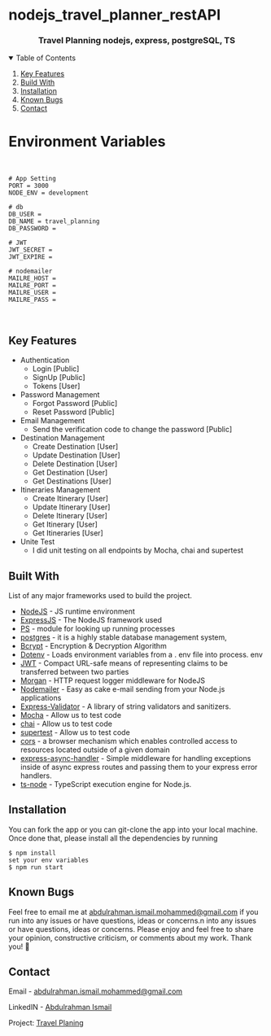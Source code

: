 # nodejs_travel_planner_restAPI

<h3 align="center">Travel Planning nodejs, express, postgreSQL, TS</h3>

<!-- TABLE OF CONTENTS -->
<details open="open">
  <summary>Table of Contents</summary>
  <ol>
    <li>
      <a href="#key-features">Key Features</a>
    </li>
    <li>
      <a href="#build-with">Build With</a>
    </li>
    <li>
      <a href="#installation">Installation</a>
    </li>
    <li>
      <a href="#known-bugs">Known Bugs</a>
    </li>
    <li>
      <a href="#contact">Contact</a>
    </li>
  </ol>
</details>

# Environment Variables

&nbsp;

```ENV
# App Setting
PORT = 3000
NODE_ENV = development

# db
DB_USER = 
DB_NAME = travel_planning
DB_PASSWORD = 

# JWT
JWT_SECRET = 
JWT_EXPIRE =  

# nodemailer
MAILRE_HOST = 
MAILRE_PORT = 
MAILRE_USER = 
MAILRE_PASS = 

```

&nbsp;

## Key Features

- Authentication
  - Login [Public]
  - SignUp [Public]
  - Tokens [User]
- Password Management
  - Forgot Password [Public]
  - Reset Password [Public]
- Email Management
  - Send the verification code to change the password [Public]
- Destination Management
  - Create Destination [User]
  - Update Destination [User]
  - Delete Destination [User]
  - Get Destination [User]
  - Get Destinations [User]
- Itineraries Management
  - Create Itinerary [User]
  - Update Itinerary [User]
  - Delete Itinerary [User]
  - Get Itinerary [User]
  - Get Itineraries [User]
- Unite Test 
  - I did unit testing on all endpoints by Mocha, chai and supertest

## Built With

List of any major frameworks used to build the project.

* [NodeJS](https://nodejs.org/) - JS runtime environment
* [ExpressJS](https://expressjs.com/) - The NodeJS framework used
* [PS](https://www.npmjs.com/package/ps) - module for looking up running processes
* [postgres](https://www.postgresql.org/) - it is a highly stable database management system,
* [Bcrypt](https://www.npmjs.com/package/bcrypt) - Encryption & Decryption Algorithm
* [Dotenv](https://www.npmjs.com/package/dotenv) - Loads environment variables from a . env file into process. env
* [JWT](https://jwt.io/) - Compact URL-safe means of representing claims to be transferred between two parties
* [Morgan](https://www.npmjs.com/package/morgan) - HTTP request logger middleware for NodeJS
* [Nodemailer](https://www.npmjs.com/package/nodemailer) - Easy as cake e-mail sending from your Node.js applications
* [Express-Validator](https://www.npmjs.com/package/express-validator) - A library of string validators and sanitizers.
* [Mocha](https://www.npmjs.com/package/mocha) - Allow us to test code
* [chai](https://www.npmjs.com/package/chai) - Allow us to test code
* [supertest](https://www.npmjs.com/package/supertest) - Allow us to test code
* [cors](https://www.npmjs.com/package/cors) -  a browser mechanism which enables controlled access to resources located outside of a given domain
* [express-async-handler](https://www.npmjs.com/package/express-async-handler) - Simple middleware for handling exceptions inside of async express routes and passing them to your express error handlers.
* [ts-node](https://www.npmjs.com/package/ts-node) -  TypeScript execution engine for Node.js.
  
## Installation

You can fork the app or you can git-clone the app into your local machine. Once done that, please install all the
dependencies by running
```
$ npm install
set your env variables
$ npm run start
``` 

## Known Bugs
Feel free to email me at abdulrahman.ismail.mohammed@gmail.com if you run into any issues or have questions, ideas or concerns.n into any issues or have questions, ideas or concerns.
Please enjoy and feel free to share your opinion, constructive criticism, or comments about my work. Thank you! 🙂

<!-- CONTACT -->
## Contact

Email - [abdulrahman.ismail.mohammed@gmail.com](abdulrahman.ismail.mohammed@gmail.com)

LinkedIN - [Abdulrahman Ismail](https://www.linkedin.com/in/abdulrahman-ismail-ab6a84209)

Project: [Travel Planing](https://github.com/AbdulrahmanIsmailMohamed/nodejs_travel_planner_restAPI)

